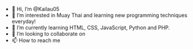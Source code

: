 - 👋 Hi, I’m @Kailau05
- 👀 I’m interested in Muay Thai and learning new programming techniques everyday!
- 🌱 I’m currently learning HTML, CSS, JavaScript, Python and PHP.
- 💞️ I’m looking to collaborate on 
- 📫 How to reach me 

<!---
Kailau05/Kailau05 is a ✨ special ✨ repository because its `README.md` (this file) appears on your GitHub profile.
You can click the Preview link to take a look at your changes.
--->
